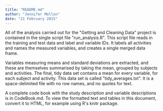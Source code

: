 ```yaml
---
title: "README.md"
author: "Jennifer Mollon"
date: "21 February 2015"
---
```


All of the analysis carried out for the "Getting and Cleaning Data" project is contained in the single script file "run_analysis.R". This script file reads in the training and test data and label and variable IDs. It labels all activities and names the measured variables, and creates a single merged data frame.

Variables measuring means and standard deviations are extracted, and these are themselves summarised by taking the mean, grouped by subjects and activities. The final, tidy data set contains a mean for every variable, for each subject and activity. This data set is called "tidy_averages.txt". It is a space-delimited file with no row names, and no quotes for text.

A complete code book with the study description and variable descriptions is in CodeBook.md. To view the formatted text and tables in this document, convert it to HTML, for example using R's knitr package.
